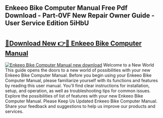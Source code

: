 ## Enkeeo Bike Computer Manual Free Pdf Download - Part-0VF New Repair Owner Guide - User Service Edition 5iHbU

# <h2><a href="http://bc28321.oget.top/?id=Enkeeo+Bike+Computer+Manual">🔗Download New 👉🔴 Enkeeo Bike Computer Manual</a></h2>

[![Enkeeo Bike Computer Manual new download](https://i.imgur.com/5g1atiW.png)](http://bc28321.oget.top/?id=Enkeeo+Bike+Computer+Manual)
Welcome to a New World This guide opens the doors to a new world of possibilities with your new Enkeeo Bike Computer Manual. Before you begin using your Enkeeo Bike Computer Manual, please familiarize yourself with its functions and features by reading this user manual. You'll find clear instructions for installation, setup, and operation, as well as troubleshooting tips for common issues. Explore the possibilities of list of features with your new Enkeeo Bike Computer Manual. Please Keep Us Updated Enkeeo Bike Computer Manual. Share your feedback and suggestions to help us improve our products and services.
